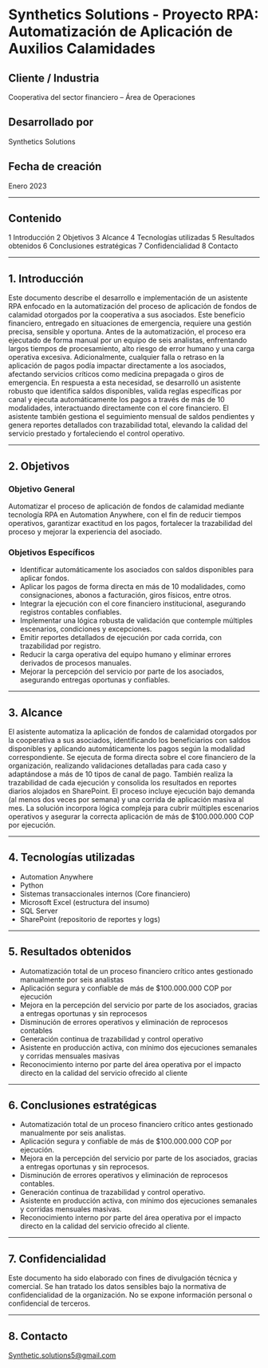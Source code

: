
# Synthetics Solutions - Proyecto RPA: Automatización de Aplicación de Auxilios Calamidades

## Cliente / Industria  
Cooperativa del sector financiero – Área de Operaciones

## Desarrollado por  
Synthetics Solutions

## Fecha de creación  
Enero 2023

---

## Contenido  
1 Introducción
2 Objetivos
3 Alcance
4 Tecnologías utilizadas
5 Resultados obtenidos
6 Conclusiones estratégicas
7 Confidencialidad
8 Contacto

---

## 1. Introducción  
Este documento describe el desarrollo e implementación de un asistente RPA enfocado en la automatización del proceso de aplicación de fondos de calamidad otorgados por la cooperativa a sus asociados. Este beneficio financiero, entregado en situaciones de emergencia, requiere una gestión precisa, sensible y oportuna. Antes de la automatización, el proceso era ejecutado de forma manual por un equipo de seis analistas, enfrentando largos tiempos de procesamiento, alto riesgo de error humano y una carga operativa excesiva. Adicionalmente, cualquier falla o retraso en la aplicación de pagos podía impactar directamente a los asociados, afectando servicios críticos como medicina prepagada o giros de emergencia. En respuesta a esta necesidad, se desarrolló un asistente robusto que identifica saldos disponibles, valida reglas específicas por canal y ejecuta automáticamente los pagos a través de más de 10 modalidades, interactuando directamente con el core financiero. El asistente también gestiona el seguimiento mensual de saldos pendientes y genera reportes detallados con trazabilidad total, elevando la calidad del servicio prestado y fortaleciendo el control operativo.

---

## 2. Objetivos

### Objetivo General  
Automatizar el proceso de aplicación de fondos de calamidad mediante tecnología RPA en Automation Anywhere, con el fin de reducir tiempos operativos, garantizar exactitud en los pagos, fortalecer la trazabilidad del proceso y mejorar la experiencia del asociado.

### Objetivos Específicos  
- Identificar automáticamente los asociados con saldos disponibles para aplicar fondos.  
- Aplicar los pagos de forma directa en más de 10 modalidades, como consignaciones, abonos a facturación, giros físicos, entre otros.  
- Integrar la ejecución con el core financiero institucional, asegurando registros contables confiables.  
- Implementar una lógica robusta de validación que contemple múltiples escenarios, condiciones y excepciones.  
- Emitir reportes detallados de ejecución por cada corrida, con trazabilidad por registro.  
- Reducir la carga operativa del equipo humano y eliminar errores derivados de procesos manuales.  
- Mejorar la percepción del servicio por parte de los asociados, asegurando entregas oportunas y confiables.  

---

## 3. Alcance  
El asistente automatiza la aplicación de fondos de calamidad otorgados por la cooperativa a sus asociados, identificando los beneficiarios con saldos disponibles y aplicando automáticamente los pagos según la modalidad correspondiente. Se ejecuta de forma directa sobre el core financiero de la organización, realizando validaciones detalladas para cada caso y adaptándose a más de 10 tipos de canal de pago. También realiza la trazabilidad de cada ejecución y consolida los resultados en reportes diarios alojados en SharePoint. El proceso incluye ejecución bajo demanda (al menos dos veces por semana) y una corrida de aplicación masiva al mes. La solución incorpora lógica compleja para cubrir múltiples escenarios operativos y asegurar la correcta aplicación de más de $100.000.000 COP por ejecución.

---

## 4. Tecnologías utilizadas  
- Automation Anywhere  
- Python  
- Sistemas transaccionales internos (Core financiero)  
- Microsoft Excel (estructura del insumo)  
- SQL Server  
- SharePoint (repositorio de reportes y logs)  

---

## 5. Resultados obtenidos  
- Automatización total de un proceso financiero crítico antes gestionado manualmente por seis analistas  
- Aplicación segura y confiable de más de $100.000.000 COP por ejecución  
- Mejora en la percepción del servicio por parte de los asociados, gracias a entregas oportunas y sin reprocesos  
- Disminución de errores operativos y eliminación de reprocesos contables  
- Generación continua de trazabilidad y control operativo  
- Asistente en producción activa, con mínimo dos ejecuciones semanales y corridas mensuales masivas  
- Reconocimiento interno por parte del área operativa por el impacto directo en la calidad del servicio ofrecido al cliente  

---

## 6. Conclusiones estratégicas  
- Automatización total de un proceso financiero crítico antes gestionado manualmente por seis analistas.  
- Aplicación segura y confiable de más de $100.000.000 COP por ejecución.  
- Mejora en la percepción del servicio por parte de los asociados, gracias a entregas oportunas y sin reprocesos.  
- Disminución de errores operativos y eliminación de reprocesos contables.  
- Generación continua de trazabilidad y control operativo.  
- Asistente en producción activa, con mínimo dos ejecuciones semanales y corridas mensuales masivas.  
- Reconocimiento interno por parte del área operativa por el impacto directo en la calidad del servicio ofrecido al cliente.  

---

## 7. Confidencialidad  
Este documento ha sido elaborado con fines de divulgación técnica y comercial. Se han tratado los datos sensibles bajo la normativa de confidencialidad de la organización. No se expone información personal o confidencial de terceros.

---

## 8. Contacto  
Synthetic.solutions5@gmail.com
